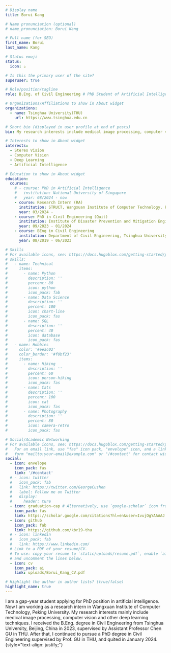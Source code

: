 ```yaml
---
# Display name
title: Borui Kang

# Name pronunciation (optional)
# name_pronunciation: Borui Kang

# Full name (for SEO)
first_name: Borui
last_name: Kang

# Status emoji
status:
  icon: ☕️

# Is this the primary user of the site?
superuser: true

# Role/position/tagline
role: B.Eng. of Civil Engineering # PhD Student of Artificial Intelligence # PhD Candidate of Artificial Intelligence

# Organizations/Affiliations to show in About widget
organizations:
  - name: Tsinghua University(THU)
    url: https://www.tsinghua.edu.cn

# Short bio (displayed in user profile at end of posts)
bio: My research interests include medical image processing, computer vision and other deep learning techniques.

# Interests to show in About widget
interests:
  - Stereo Vision
  - Computer Vision
  - Deep Learning
  - Artificial Intelligence

# Education to show in About widget
education:
  courses:
    # - course: PhD in Artificial Intelligence
    #   institution: National University of Singapore
    #   year: 08/2024 - now
    - course: Research Intern (RA)
      institution: STRUCT, Wangxuan Institute of Computer Technology, Peking University (PKU)
      year: 03/2024 - 
    - course: PhD in Civil Engineering (Quit)
      institution: Institute of Disaster Prevention and Mitigation Engineering (IDPME), Department of Civil Engineering, Tsinghua University (THU)
      year: 09/2023 - 01/2024
    - course: BEng in Civil Engineering
      institution: Department of Civil Engineering, Tsinghua University (THU)
      year: 08/2019 - 06/2023

# Skills
# For available icons, see: https://docs.hugoblox.com/getting-started/page-builder/#icons
# skills:
#   - name: Technical
#     items:
#       - name: Python
#         description: ''
#         percent: 80
#         icon: python
#         icon_pack: fab
#       - name: Data Science
#         description: ''
#         percent: 100
#         icon: chart-line
#         icon_pack: fas
#       - name: SQL
#         description: ''
#         percent: 40
#         icon: database
#         icon_pack: fas
#   - name: Hobbies
#     color: '#eeac02'
#     color_border: '#f0bf23'
#     items:
#       - name: Hiking
#         description: ''
#         percent: 60
#         icon: person-hiking
#         icon_pack: fas
#       - name: Cats
#         description: ''
#         percent: 100
#         icon: cat
#         icon_pack: fas
#       - name: Photography
#         description: ''
#         percent: 80
#         icon: camera-retro
#         icon_pack: fas

# Social/Academic Networking
# For available icons, see: https://docs.hugoblox.com/getting-started/page-builder/#icons
#   For an email link, use "fas" icon pack, "envelope" icon, and a link in the
#   form "mailto:your-email@example.com" or "/#contact" for contact widget.
social:
  - icon: envelope
    icon_pack: fas
    link: '/#contact'
  # - icon: twitter
  #   icon_pack: fab
  #   link: https://twitter.com/GeorgeCushen
  #   label: Follow me on Twitter
  #   display:
  #     header: ture
  - icon: graduation-cap # Alternatively, use `google-scholar` icon from `ai` icon pack
    icon_pack: fas
    link: https://scholar.google.com/citations?hl=en&user=IvujOgYAAAAJ
  - icon: github
    icon_pack: fab
    link: https://github.com/kbr19-thu
  # - icon: linkedin
  #   icon_pack: fab
  #   link: https://www.linkedin.com/
  # Link to a PDF of your resume/CV.
  # To use: copy your resume to `static/uploads/resume.pdf`, enable `ai` icons in `params.yaml`,
  # and uncomment the lines below.
  - icon: cv
    icon_pack: ai
    link: uploads/Borui_Kang_CV.pdf

# Highlight the author in author lists? (true/false)
highlight_name: true
---
```


I am a gap-year student applying for PhD position in artificial intelligence. Now I am working as a research intern in Wangxuan Institute of Computer Technology, Peking University. My research interests mainly include medical image processing, computer vision and other deep learning techniques. I received the B.Eng. degree in Civil Engineering from Tsinghua University, Beijing, China in 2023, supervised by Assistant Professor Chen GU in THU. After that, I continued to pursue a PhD degree in Civil Engineering supervised by Prof. GU in THU, and quited in January 2024.
{style="text-align: justify;"}
